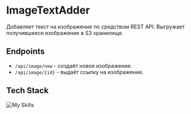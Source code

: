 # ImageTextAdder

Добавляет текст на изображение по средством REST API. Выгружает получившееся изображение в S3 хранилище.

## Endpoints
- `/api/image/new` - создаёт новое изображение.
- `/api/image/{id}` - выдаёт ссылку на изображение.

## Tech Stack
![My Skills](https://skillicons.dev/icons?i=java,spring,aws,docker,redis&theme=light)